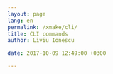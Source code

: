 ```yaml
---
layout: page
lang: en
permalink: /xmake/cli/
title: CLI commands
author: Liviu Ionescu

date: 2017-10-09 12:49:00 +0300

---
```

